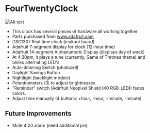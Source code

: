 FourTwentyClock
===============
![Alt text](http://www.artisanjdc.com/images/extraimages/four_twenty_clock_prototype.jpg "Prototype")
* This clock has several pieces of hardware all working together
* Parts purchased from www.adafruit.com
* DSC1307 Real time clock (reakout board)
* Adafruit 7-segment display for clock (12-hour time)
* Adafruit 14-segment Alphanumeric Display (displays day of week)
* At 4:20pm, it plays a tune (currently, Game of Thrones theme) and blinks alternating LED's
* Auto-dimming Switch (photocell)
* Daylight Savings Button
* Nightlight (backlight module)
* Potentiometers (3) to adjust brightnesses
* "Reminder" switch (Adafruit Neopixel Shield (40 RGB-LED)) fades colors.
* Adjust time manually (4 buttons: +hour, -hour, +minute, -minute)


Future Improvements
-------------------
* Mute 4:20 alarm (need additional pin)

